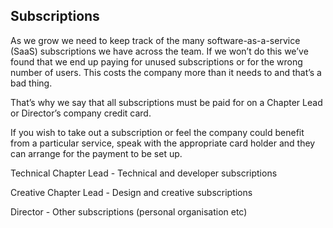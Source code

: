 ## Subscriptions

As we grow we need to keep track of the many software-as-a-service (SaaS) subscriptions we have across the team. If we won’t do this we’ve found that we end up paying for unused subscriptions or for the wrong number of users. This costs the company more than it needs to and that’s a bad thing.

That’s why we say that all subscriptions must be paid for on a Chapter Lead or Director’s company credit card. 

If you wish to take out a subscription or feel the company could benefit from a particular service, speak with the appropriate card holder and they can arrange for the payment to be set up. 




Technical Chapter Lead - Technical and developer subscriptions

Creative Chapter Lead - Design and creative subscriptions

Director - Other subscriptions (personal organisation etc)

